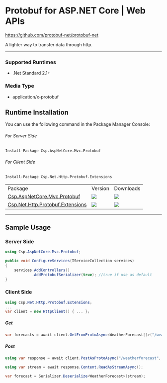 # Protobuf for ASP.NET Core | Web APIs
https://github.com/protobuf-net/protobuf-net

A lighter way to transfer data through http. 

---

### Supported Runtimes
- .Net Standard 2.1+

### Media Type
- application/x-protobuf


## Runtime Installation

You can use the following command in the Package Manager Console:

###### For Server Side 

```ps
Install-Package Csp.AspNetCore.Mvc.Protobuf
```

###### For Client Side

```ps
Install-Package Csp.Net.Http.Protobuf.Extensions
```

<table>
    <tr>
        <td>Package</td>
        <td>Version</td>
        <td>Downloads</td>
    </tr>
    <tr>
        <td> <a href="https://www.nuget.org/packages/Csp.AspNetCore.Mvc.Protobuf" >Csp.AspNetCore.Mvc.Protobuf</a> </td>
        <td> <img src="https://img.shields.io/nuget/v/Csp.AspNetCore.Mvc.Protobuf" /> </td>
        <td> <img src="https://img.shields.io/nuget/dt/Csp.AspNetCore.Mvc.Protobuf" /> </td>
    </tr>
    <tr>
        <td> <a href="https://www.nuget.org/packages/Csp.Net.Http.Protobuf.Extensions" >Csp.Net.Http.Protobuf.Extensions</a> </td>
        <td> <img src="https://img.shields.io/nuget/v/Csp.Net.Http.Protobuf.Extensions" /> </td>
        <td> <img src="https://img.shields.io/nuget/dt/Csp.Net.Http.Protobuf.Extensions" /> </td>
    </tr>
</table>

---

## Sample Usage
### Server Side
```cs
using Csp.AspNetCore.Mvc.Protobuf;
```
```cs
public void ConfigureServices(IServiceCollection services)
{
    services.AddControllers()
            .AddProtobufSerializer(true); //true if use as default
}
```

### Client Side
```cs
using Csp.Net.Http.Protobuf.Extensions;
...
var client = new HttpClient() { ... };
```

##### Get
```cs
var forecasts = await client.GetFromProtoAsync<WeatherForecast[]>("/weatherforecast");
```
##### Post
```cs
using var response = await client.PostAsProtoAsync("/weatherforecast", new WeatherForecast { ... });

using var stream = await response.Content.ReadAsStreamAsync();

var forecast = Serializer.Deserialize<WeatherForecast>(stream);
```
